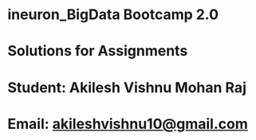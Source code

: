 # ineuron_BigData Bootcamp 2.0
# Solutions for Assignments


# Student: Akilesh Vishnu Mohan Raj
# Email: akileshvishnu10@gmail.com
